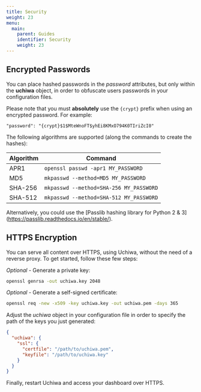 ```yaml
---
title: Security
weight: 23
menu:
  main:
    parent: Guides
    identifier: Security
    weight: 23
---
```


## Encrypted Passwords
You can place hashed passwords in the *password*
attributes, but only within the **uchiwa** object, in order to obfuscate
users passwords in your configuration files.

Please note that you must **absolutely** use the `{crypt}` prefix when using an encrypted
password. For example:
```
"password": "{crypt}$1$MteWnoFT$yhEi8KMxO794K0TIriZcI0"
```

The following algorithms are supported (along the commands to create the hashes):

Algorithm | Command
----------|---------
APR1 | `openssl passwd -apr1 MY_PASSWORD`
MD5 | `mkpasswd --method=MD5 MY_PASSWORD`
SHA-256 | `mkpasswd --method=SHA-256 MY_PASSWORD`
SHA-512 | `mkpasswd --method=SHA-512 MY_PASSWORD`


Alternatively, you could use the [Passlib hashing library for Python 2 & 3]
(https://passlib.readthedocs.io/en/stable/).

## HTTPS Encryption
You can serve all content over HTTPS, using Uchiwa, without the need of
a reverse proxy. To get started, follow these few steps:

*Optional* - Generate a private key:
```sh
openssl genrsa -out uchiwa.key 2048
```

*Optional* - Generate a self-signed certificate:
```sh
openssl req -new -x509 -key uchiwa.key -out uchiwa.pem -days 365
```

Adjust the *uchiwa* object in your configuration file in order to specify the
path of the keys you just generated:
```json
{
  "uchiwa": {
    "ssl": {
      "certfile": "/path/to/uchiwa.pem",
      "keyfile": "/path/to/uchiwa.key"
    }
  }
}
```

Finally, restart Uchiwa and access your dashboard over HTTPS.
